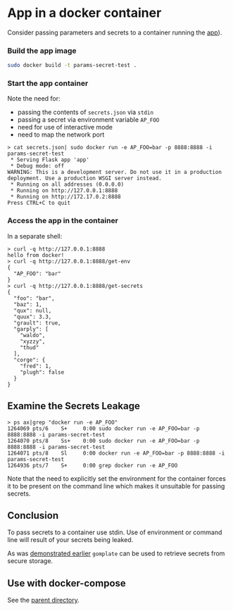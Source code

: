 # App in a docker container

Consider passing parameters and secrets to a container running the
[app](README.md)).

### Build the app image

```sh
sudo docker build -t params-secret-test .
```

### Start the app container

Note the need for:

* passing the contents of `secrets.json` via `stdin`
* passing a secret via environment variable `AP_FOO`
* need for use of interactive mode
* need to map the network port

```
> cat secrets.json| sudo docker run -e AP_FOO=bar -p 8888:8888 -i params-secret-test
 * Serving Flask app 'app'
 * Debug mode: off
WARNING: This is a development server. Do not use it in a production deployment. Use a production WSGI server instead.
 * Running on all addresses (0.0.0.0)
 * Running on http://127.0.0.1:8888
 * Running on http://172.17.0.2:8888
Press CTRL+C to quit
```

### Access the app in the container

In a separate shell:
```
> curl -q http://127.0.0.1:8888
hello from docker!
> curl -q http://127.0.0.1:8888/get-env
{
  "AP_FOO": "bar"
}
> curl -q http://127.0.0.1:8888/get-secrets
{
  "foo": "bar",
  "baz": 1,
  "qux": null,
  "quux": 3.3,
  "grault": true,
  "garply": [
    "waldo",
    "xyzzy",
    "thud"
  ],
  "corge": {
    "fred": 1,
    "plugh": false
  }
}
```

## Examine the Secrets Leakage

```
> ps ax|grep "docker run -e AP_FOO"
1264069 pts/6    S+     0:00 sudo docker run -e AP_FOO=bar -p 8888:8888 -i params-secret-test
1264070 pts/8    Ss+    0:00 sudo docker run -e AP_FOO=bar -p 8888:8888 -i params-secret-test
1264071 pts/8    Sl     0:00 docker run -e AP_FOO=bar -p 8888:8888 -i params-secret-test
1264936 pts/7    S+     0:00 grep docker run -e AP_FOO
```

Note that the need to explicitly set the environment for the container forces
it to be present on the command line which makes it unsuitable for passing
secrets.

## Conclusion

To pass secrets to a container use stdin.  Use of environment or command line
will result of your secrets being leaked.

As was [demonstrated earlier](README.md) `gomplate` can be used to retrieve
secrets from secure storage.

## Use with docker-compose

See the [parent directory](../).

